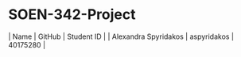 # SOEN-342-Project

| Name | GitHub | Student ID |
| Alexandra Spyridakos | aspyridakos | 40175280 |
